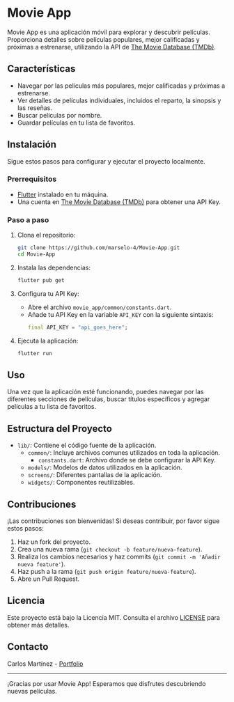 
# Movie App

Movie App es una aplicación móvil para explorar y descubrir películas. Proporciona detalles sobre películas populares, mejor calificadas y próximas a estrenarse, utilizando la API de [The Movie Database (TMDb)](https://www.themoviedb.org/).

## Características

- Navegar por las películas más populares, mejor calificadas y próximas a estrenarse.
- Ver detalles de películas individuales, incluidos el reparto, la sinopsis y las reseñas.
- Buscar películas por nombre.
- Guardar películas en tu lista de favoritos.

## Instalación

Sigue estos pasos para configurar y ejecutar el proyecto localmente.

### Prerrequisitos

- [Flutter](https://flutter.dev/) instalado en tu máquina.
- Una cuenta en [The Movie Database (TMDb)](https://www.themoviedb.org/) para obtener una API Key.

### Paso a paso

1. Clona el repositorio:
   ```bash
   git clone https://github.com/marselo-4/Movie-App.git
   cd Movie-App

2. Instala las dependencias:
   ```bash
   flutter pub get
   ```

3. Configura tu API Key:
   - Abre el archivo `movie_app/common/constants.dart`.
   - Añade tu API Key en la variable `API_KEY` con la siguiente sintaxis:
     ```dart
     final API_KEY = "api_goes_here";
     ```

4. Ejecuta la aplicación:
   ```bash
   flutter run
   ```

## Uso

Una vez que la aplicación esté funcionando, puedes navegar por las diferentes secciones de películas, buscar títulos específicos y agregar películas a tu lista de favoritos.

## Estructura del Proyecto

- `lib/`: Contiene el código fuente de la aplicación.
  - `common/`: Incluye archivos comunes utilizados en toda la aplicación.
    - `constants.dart`: Archivo donde se debe configurar la API Key.
  - `models/`: Modelos de datos utilizados en la aplicación.
  - `screens/`: Diferentes pantallas de la aplicación.
  - `widgets/`: Componentes reutilizables.

## Contribuciones

¡Las contribuciones son bienvenidas! Si deseas contribuir, por favor sigue estos pasos:

1. Haz un fork del proyecto.
2. Crea una nueva rama (`git checkout -b feature/nueva-feature`).
3. Realiza los cambios necesarios y haz commits (`git commit -m 'Añadir nueva feature'`).
4. Haz push a la rama (`git push origin feature/nueva-feature`).
5. Abre un Pull Request.

## Licencia

Este proyecto está bajo la Licencia MIT. Consulta el archivo [LICENSE](LICENSE) para obtener más detalles.

## Contacto

Carlos Martínez - [Portfolio](https://carlosmg.es)

---

¡Gracias por usar Movie App! Esperamos que disfrutes descubriendo nuevas películas.
